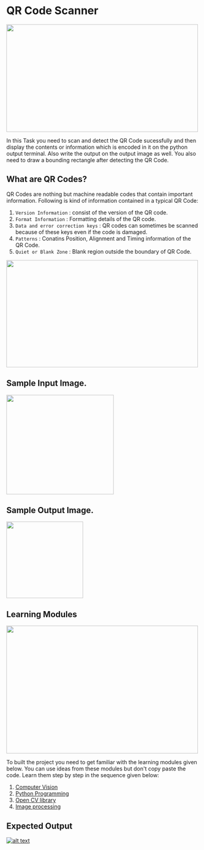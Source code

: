 # QR Code Scanner

<img align = "center" width = "500" height = "281" src = "https://github.com/varun7860/Artificial-Intelligence/blob/main/Image%20Processing/QR%20Code%20Scanner/Assets/QR%20Code%20Scanner.png">

In this Task you need to scan and detect the QR Code sucessfully and then display the contents or information which
is encoded in it on the python output terminal. Also write the output on the output image as well. You also need to draw 
a bounding rectangle after detecting the QR Code.

## What are QR Codes?
QR Codes are nothing but machine readable codes that contain important information. Following is kind of information
contained in a typical QR Code:
1. `Version Information` : consist of the version of the QR code.
2. `Format Information` : Formatting details of the QR code.
3. `Data and error correction keys` : QR codes can sometimes be scanned because of these keys even if the code is damaged.
4. `Patterns` : Conatins Position, Alignment and Timing information of the QR Code.
5. `Quiet or Blank Zone` : Blank region outside the boundary of QR Code.

<img align = "center" width = "500" height = "280" src = "https://github.com/varun7860/Artificial-Intelligence/blob/main/Image%20Processing/QR%20Code%20Scanner/Assets/QR%20Codes.png">

## Sample Input Image.

<img align = "center" width = "280" height = "260" src = "https://github.com/varun7860/Artificial-Intelligence/blob/main/Image%20Processing/QR%20Code%20Scanner/Images/QR_4.png">

## Sample Output Image.

<img align = "center" width = "200" height = "200" src = "">

## Learning Modules

<img align="center" width="500" height="334" src="https://github.com/varun7860/Artificial-Intelligence/blob/main/Image%20Processing/Dino%20T-Rex%20Game%20Using%20Gesture%20Recognition/Assets/Learning%20Modules.jpg">

To built the project you need to get familiar with the learning modules given below. You can use ideas from these modules but don't copy paste the code.
Learn them step by step in the sequence given below:

1. [Computer Vision](https://tryolabs.com/resources/introductory-guide-computer-vision/)
2. [Python Programming](https://www.w3schools.com/python/)
3. [Open CV library](https://www.geeksforgeeks.org/opencv-python-tutorial/)
4. [Image processing](https://en.wikipedia.org/wiki/Digital_image_processing)

## Expected Output
[![alt text][1]][2]

[1]: https://github.com/varun7860/Artificial-Intelligence/blob/main/Image%20Processing/Dino%20T-Rex%20Game%20Using%20Gesture%20Recognition/Assets/Output.png
[2]: https://youtu.be/6qf6tvbE4x0
